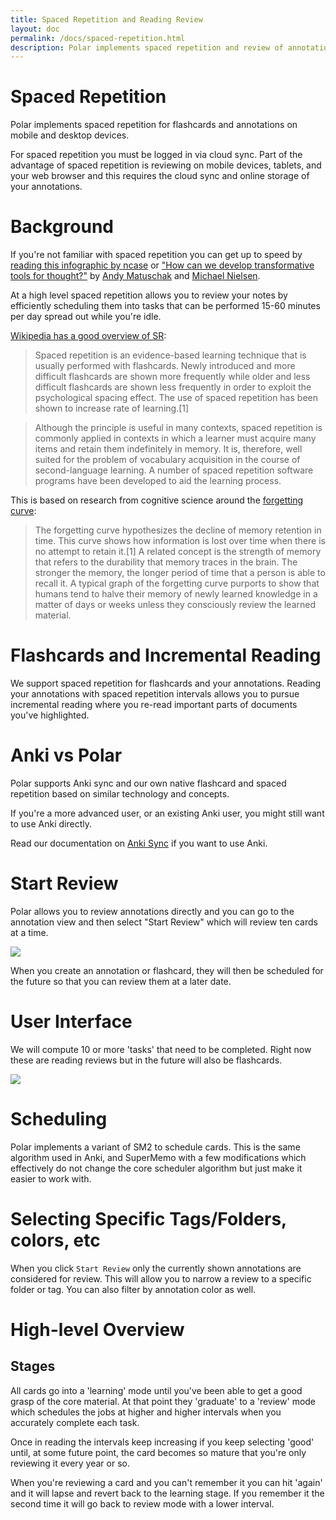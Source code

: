 ```yaml
---
title: Spaced Repetition and Reading Review
layout: doc
permalink: /docs/spaced-repetition.html
description: Polar implements spaced repetition and review of annotations on mobile and desktop devices. 
---
```


# Spaced Repetition

Polar implements spaced repetition for flashcards and annotations on mobile and desktop devices.

For spaced repetition you must be logged in via cloud sync.  Part of the advantage of spaced repetition is reviewing
on mobile devices, tablets, and your web browser and this requires the cloud sync and online storage of your 
annotations.

# Background

If you're not familiar with spaced repetition you can get up to speed by [reading this infographic by ncase](https://ncase.me/remember/) or
["How can we develop transformative tools for thought?"](https://numinous.productions/ttft/) by [Andy Matuschak](https://andymatuschak.org) and [Michael Nielsen](http://michaelnielsen.org/).

At a high level spaced repetition allows you to review your notes by efficiently scheduling them into tasks that can be
performed 15-60 minutes per day spread out while you're idle.

[Wikipedia has a good overview of SR](https://en.wikipedia.org/wiki/Spaced_repetition):

> Spaced repetition is an evidence-based learning technique that is usually performed with flashcards. Newly introduced and more difficult flashcards are shown more frequently while older and less difficult flashcards are shown less frequently in order to exploit the psychological spacing effect. The use of spaced repetition has been shown to increase rate of learning.[1]
  
> Although the principle is useful in many contexts, spaced repetition is commonly applied in contexts in which a learner must acquire many items and retain them indefinitely in memory. It is, therefore, well suited for the problem of vocabulary acquisition in the course of second-language learning. A number of spaced repetition software programs have been developed to aid the learning process.

This is based on research from cognitive science around the [forgetting curve](https://en.wikipedia.org/wiki/Forgetting_curve):

> The forgetting curve hypothesizes the decline of memory retention in time. This curve shows how information is lost
over time when there is no attempt to retain it.[1] A related concept is the strength of memory that refers to the
durability that memory traces in the brain. The stronger the memory, the longer period of time that a person is able to
recall it. A typical graph of the forgetting curve purports to show that humans tend to halve their memory of newly
learned knowledge in a matter of days or weeks unless they consciously review the learned material.

# Flashcards and Incremental Reading

We support spaced repetition for flashcards and your annotations.  Reading your annotations with spaced repetition 
intervals allows you to pursue incremental reading where you re-read important parts of documents you've highlighted.

# Anki vs Polar

Polar supports Anki sync and our own native flashcard and spaced repetition based on similar technology and concepts.

If you're a more advanced user, or an existing Anki user, you might still want to use Anki directly.  

Read our documentation on [Anki Sync](/docs/anki-sync-for-spaced-repetition.html) if you want to use Anki.  

# Start Review

Polar allows you to review annotations directly and you can go to the annotation view and then select "Start Review"
which will review ten cards at a time.   

<p class="text-center">
<img class="img-fluid border" src="https://i.imgur.com/FNEYGTj.png">
</p>

When you create an annotation or flashcard, they will then be scheduled for the future so that you can review them at a
later date.

# User Interface

We will compute 10 or more 'tasks' that need to be completed.  Right now these are reading reviews but in the future
will also be flashcards.

<p class="text-center">
<img class="img-fluid border" src="https://i.imgur.com/BKkEVKl.png">
</p>

# Scheduling 

Polar implements a variant of SM2 to schedule cards. This is the same algorithm used in Anki, and SuperMemo with a few 
modifications which effectively do not change the core scheduler algorithm but just make it easier to work with.

# Selecting Specific Tags/Folders, colors, etc

When you click ```Start Review``` only the currently shown annotations are considered for review.  This will allow you
to narrow a review to a specific folder or tag.  You can also filter by annotation color as well.

# High-level Overview

## Stages

All cards go into a 'learning' mode until you've been able to get a good grasp of the core material.  At that point they
'graduate' to a 'review' mode which schedules the jobs at higher and higher intervals when you accurately complete each 
task.

Once in reading the intervals keep increasing if you keep selecting 'good' until, at some future point, the card becomes
so mature that you're only reviewing it every year or so.

When you're reviewing a card and you can't remember it you can hit 'again' and it will lapse and revert back to the 
learning stage.  If you remember it the second time it will go back to review mode with a lower interval. 

